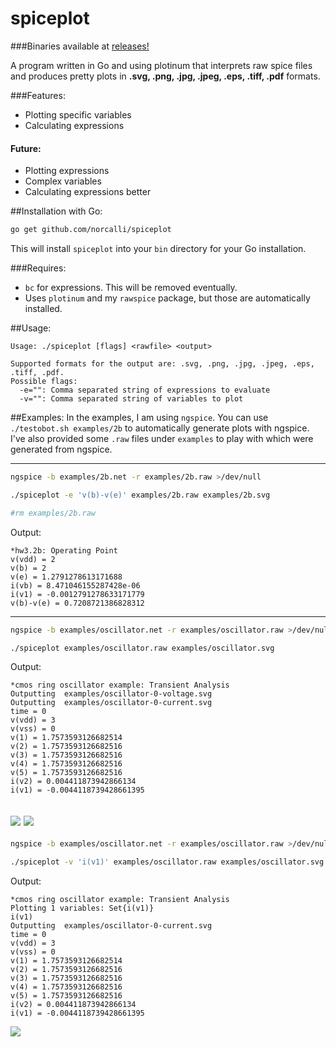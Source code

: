 spiceplot
=========

###Binaries available at [releases!](https://github.com/norcalli/spiceplot/releases)

A program written in Go and using plotinum that interprets raw spice files and produces pretty plots in __.svg, .png, .jpg, .jpeg, .eps, .tiff, .pdf__ formats.

###Features:
- Plotting specific variables
- Calculating expressions

#### Future:
- Plotting expressions
- Complex variables
- Calculating expressions better

##Installation with Go:

```bash
go get github.com/norcalli/spiceplot
```

This will install `spiceplot` into your `bin` directory for your Go installation.

###Requires:
- `bc` for expressions. This will be removed eventually.
- Uses `plotinum` and my `rawspice` package, but those are automatically installed.

##Usage:

```
Usage: ./spiceplot [flags] <rawfile> <output>

Supported formats for the output are: .svg, .png, .jpg, .jpeg, .eps, .tiff, .pdf.
Possible flags:
  -e="": Comma separated string of expressions to evaluate
  -v="": Comma separated string of variables to plot
```

##Examples:
In the examples, I am using `ngspice`. You can use `./testobot.sh examples/2b` to automatically generate plots with ngspice. I've also provided some `.raw` files under `examples` to play with which were generated from ngspice.

---

```bash
ngspice -b examples/2b.net -r examples/2b.raw >/dev/null

./spiceplot -e 'v(b)-v(e)' examples/2b.raw examples/2b.svg

#rm examples/2b.raw
```

Output:
```
*hw3.2b: Operating Point
v(vdd) = 2
v(b) = 2
v(e) = 1.2791278613171688
i(vb) = 8.471046155287428e-06
i(v1) = -0.0012791278633171779
v(b)-v(e) = 0.7208721386828312
```

---
```bash
ngspice -b examples/oscillator.net -r examples/oscillator.raw >/dev/null

./spiceplot examples/oscillator.raw examples/oscillator.svg
```

Output:
```
*cmos ring oscillator example: Transient Analysis
Outputting  examples/oscillator-0-voltage.svg
Outputting  examples/oscillator-0-current.svg
time = 0
v(vdd) = 3
v(vss) = 0
v(1) = 1.7573593126682514
v(2) = 1.7573593126682516
v(3) = 1.7573593126682516
v(4) = 1.7573593126682516
v(5) = 1.7573593126682516
i(v2) = 0.004411873942866134
i(v1) = -0.0044118739428661395
```

![](http://norcalli.com/github/oscillator-all-voltage.svg)
![](http://norcalli.com/github/oscillator-all-current.svg)
---
```bash
ngspice -b examples/oscillator.net -r examples/oscillator.raw >/dev/null

./spiceplot -v 'i(v1)' examples/oscillator.raw examples/oscillator.svg
```

Output:
```
*cmos ring oscillator example: Transient Analysis
Plotting 1 variables: Set{i(v1)}
i(v1)
Outputting  examples/oscillator-0-current.svg
time = 0
v(vdd) = 3
v(vss) = 0
v(1) = 1.7573593126682514
v(2) = 1.7573593126682516
v(3) = 1.7573593126682516
v(4) = 1.7573593126682516
v(5) = 1.7573593126682516
i(v2) = 0.004411873942866134
i(v1) = -0.0044118739428661395
```

![](http://norcalli.com/github/oscillator-variable.svg)
